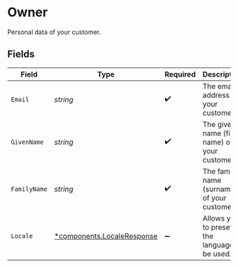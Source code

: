 # Owner

Personal data of your customer.


## Fields

| Field                                                                   | Type                                                                    | Required                                                                | Description                                                             | Example                                                                 |
| ----------------------------------------------------------------------- | ----------------------------------------------------------------------- | ----------------------------------------------------------------------- | ----------------------------------------------------------------------- | ----------------------------------------------------------------------- |
| `Email`                                                                 | *string*                                                                | :heavy_check_mark:                                                      | The email address of your customer.                                     | john@example.org                                                        |
| `GivenName`                                                             | *string*                                                                | :heavy_check_mark:                                                      | The given name (first name) of your customer.                           | John                                                                    |
| `FamilyName`                                                            | *string*                                                                | :heavy_check_mark:                                                      | The family name (surname) of your customer.                             | Doe                                                                     |
| `Locale`                                                                | [*components.LocaleResponse](../../models/components/localeresponse.md) | :heavy_minus_sign:                                                      | Allows you to preset the language to be used.                           | en_US                                                                   |